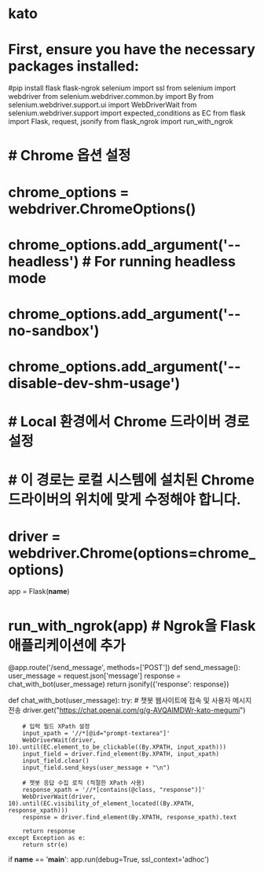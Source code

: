 # kato
# First, ensure you have the necessary packages installed:
 #pip install flask flask-ngrok selenium
import ssl
from selenium import webdriver
from selenium.webdriver.common.by import By
from selenium.webdriver.support.ui import WebDriverWait
from selenium.webdriver.support import expected_conditions as EC
from flask import Flask, request, jsonify
from flask_ngrok import run_with_ngrok

# # Chrome 옵션 설정
# chrome_options = webdriver.ChromeOptions()
# chrome_options.add_argument('--headless')  # For running headless mode
# chrome_options.add_argument('--no-sandbox')
# chrome_options.add_argument('--disable-dev-shm-usage')

# # Local 환경에서 Chrome 드라이버 경로 설정
# # 이 경로는 로컬 시스템에 설치된 Chrome 드라이버의 위치에 맞게 수정해야 합니다.
# driver = webdriver.Chrome(options=chrome_options)

app = Flask(__name__)
# run_with_ngrok(app)  # Ngrok을 Flask 애플리케이션에 추가

@app.route('/send_message', methods=['POST'])
def send_message():
    user_message = request.json['message']
    response = chat_with_bot(user_message)
    return jsonify({'response': response})

def chat_with_bot(user_message):
    try:
        # 챗봇 웹사이트에 접속 및 사용자 메시지 전송
        driver.get("https://chat.openai.com/g/g-AVQAIMDWr-kato-megumi")

        # 입력 필드 XPath 설정
        input_xpath = '//*[@id="prompt-textarea"]'
        WebDriverWait(driver, 10).until(EC.element_to_be_clickable((By.XPATH, input_xpath)))
        input_field = driver.find_element(By.XPATH, input_xpath)
        input_field.clear()
        input_field.send_keys(user_message + "\n")

        # 챗봇 응답 수집 로직 (적절한 XPath 사용)
        response_xpath = '//*[contains(@class, "response")]'
        WebDriverWait(driver, 10).until(EC.visibility_of_element_located((By.XPATH, response_xpath)))
        response = driver.find_element(By.XPATH, response_xpath).text

        return response
    except Exception as e:
        return str(e)

if __name__ == '__main__':
    app.run(debug=True, ssl_context='adhoc')
